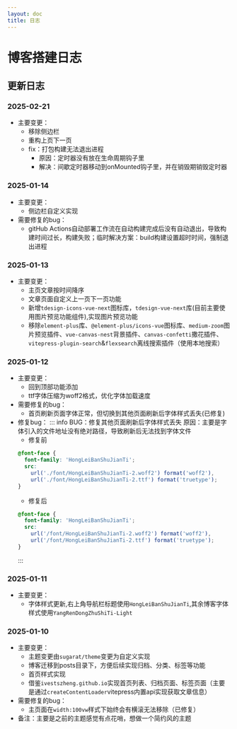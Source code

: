 ```yaml
---
layout: doc
title: 日志
---
```

# 博客搭建日志

## 更新日志
### 2025-02-21
  - 主要变更：
    - 移除侧边栏
    - 重构上页下一页
    - fix：打包构建无法退出进程
      - 原因：定时器没有放在生命周期钩子里
      - 解决：间歇定时器移动到onMounted钩子里，并在销毁期销毁定时器
### 2025-01-14
  - 主要变更：
    - 侧边栏自定义实现
  - 需要修复的bug：
    - gitHub Actions自动部署工作流在自动构建完成后没有自动退出，导致构建时间过长，构建失败；临时解决方案：build构建设置超时时间，强制退出进程
### 2025-01-13
  - 主要变更：
    - 主页文章按时间降序
    - 文章页面自定义上一页下一页功能
    - 新增`tdesign-icons-vue-next`图标库，`tdesign-vue-next`库(目前主要使用图片预览功能组件),实现图片预览功能
    - 移除`element-plus`库、`@element-plus/icons-vue`图标库、`medium-zoom`图片预览插件、`vue-canvas-nest`背景插件、`canvas-confetti`撒花插件、`vitepress-plugin-search`&`flexsearch`离线搜索插件（使用本地搜索）
### 2025-01-12
  - 主要变更：
    - 回到顶部功能添加
    - ttf字体压缩为woff2格式，优化字体加载速度
  - 需要修复的bug：
    - 首页刷新页面字体正常，但切换到其他页面刷新后字体样式丢失(已修复)
  - 修复bug：
    ::: info BUG：修复其他页面刷新后字体样式丢失
    原因：主要是字体引入的文件地址没有绝对路径，导致刷新后无法找到字体文件
    - 修复前
    ``` css
    @font-face {
      font-family: 'HongLeiBanShuJianTi';
      src:
        url('./font/HongLeiBanShuJianTi-2.woff2') format('woff2'),
        url('./font/HongLeiBanShuJianTi-2.ttf') format('truetype');
    }
    ```
    - 修复后
    ``` css
    @font-face {
      font-family: 'HongLeiBanShuJianTi';
      src:
        url('/font/HongLeiBanShuJianTi-2.woff2') format('woff2'),
        url('/font/HongLeiBanShuJianTi-2.ttf') format('truetype');
    }
    ```
    :::
### 2025-01-11
  - 主要变更：
    - 字体样式更新,右上角导航栏标题使用`HongLeiBanShuJianTi`,其余博客字体样式使用`YangRenDongZhuShiTi-Light`
  
### 2025-01-10
  - 主要变更：
    - 主题变更由`sugarat/theme`变更为自定义实现
    - 博客迁移到posts目录下，方便后续实现归档、分类、标签等功能
    - 首页样式实现
    - 借鉴`ivestszheng.github.io`实现首页列表、归档页面、标签页面（主要是通过`createContentLoader`vitepress内置api实现获取文章信息）
  - 需要修复的bug：
    - 主页面在`width:100vw`样式下始终会有横滚无法移除（已修复）
  - 备注：主要是之前的主题感觉有点花哨，想做一个简约风的主题
    
  